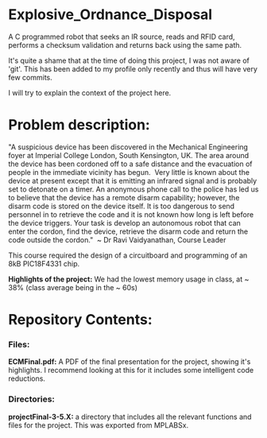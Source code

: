 # Explosive_Ordnance_Disposal
A C programmed robot that seeks an IR source, reads and RFID card, performs a checksum validation and returns back using the same path.

It's quite a shame that at the time of doing this project, I was not aware of 'git'. This has been added to my profile only recently and thus will have very few commits.

I will try to explain the context of the project here.

# Problem description:

"A suspicious device has been discovered in the Mechanical Engineering foyer at Imperial College London, South Kensington, UK. The area around the device has been cordoned off to a safe distance and the evacuation of people in the immediate vicinity has begun.
​
Very little is known about the device at present except that it is emitting an infrared signal and is probably set to detonate on a timer. An anonymous phone call to the police has led us to believe that the device has a remote disarm capability; however, the disarm code is stored on the device itself. It is too dangerous to send personnel in to retrieve the code and it is not known how long is left before the device triggers.
Your task is develop an autonomous robot that can enter the cordon, find the device, retrieve the disarm code and return the code outside the cordon."
​
 ~ Dr Ravi Vaidyanathan, Course Leader

This course required the design of a circuitboard and programming of an 8kB PIC18F4331 chip.

**Highlights of the project:** We had the lowest memory usage in class, at ~ 38% (class average being in the ~ 60s)

# Repository Contents:

### Files:

**ECMFinal.pdf:**
  A PDF of the final presentation for the project, showing it's highlights. I recommend looking at this for it includes some intelligent code reductions.

### Directories:

**projectFinal-3-5.X:**
  a directory that includes all the relevant functions and files for the project. This was exported from MPLABSx.
